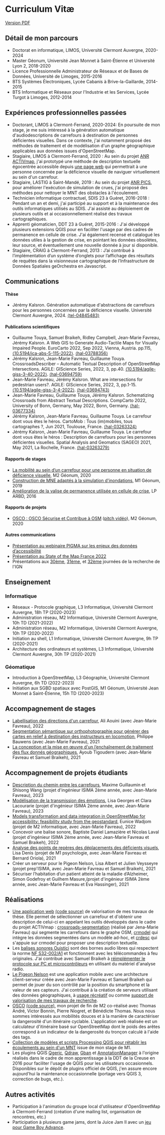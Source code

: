 # Curriculum Vitæ

[Version PDF](resources/CV_KALSRON.pdf)

## Détail de mon parcours

- Doctorat en informatique, LIMOS, Université Clermont Auvergne, 2020-2024
- Master Géonum, Université Jean Monnet à Saint-Étienne et Université Lyon 2, 2018-2020
- Licence Professionnelle Administrateur de Réseaux et de Bases de Données, Université de Limoges, 2015-2016
- BTS Systèmes Électroniques, Lycée Cabanis à Brive-la-Gaillarde, 2014-2015
- BTS Informatique et Réseaux pour l'Industrie et les Services, Lycée Turgot à Limoges, 2012-2014

## Expériences professionnelles passées

- Doctorant, LIMOS à Clermont-Ferrand, 2020-2024: En poursuite de mon stage, je me suis intéressé à la génération automatique d'audiodescriptions de carrefours à destination de personnes déficientes visuelles. Dans ce contexte, j'ai notamment proposé des méthodes de traitement et de modélisation d'un graphe géographique applicables aux données issues d'OpenStreetMap.
- Stagiaire, LIMOS à Clermont-Ferrand, 2020 : Au sein du projet [ANR ACTIVmap](https://activmap.limos.fr), j'ai prototypé une méthode de description textuelle égocentrée accessible depuis [une page web](https://carrefours.activmap.limos.fr/old/) qui permettrait à une personne concernée par la déficience visuelle de naviguer virtuellement au sein d'un carrefour.
- Stagiaire, LASTIG à Saint-Mandé, 2019 : Au sein du projet [ANR PICS](https://pics.ifsttar.fr/), pour améliorer l'exécution de simulation de crues, j'ai proposé des méthodes pour nettoyer le MNT des obstacles à l'écoulement.
- Technicien informatique contractuel, SDIS 23 à Guéret, 2016-2018 : Pendant un an et demi, j'ai participé au support et à la maintenance des outils informatiques utilisés au SDIS. J'ai assisté au déploiement de plusieurs outils et ai occasionnellement réalisé des travaux cartographiques.
- Apprenti géomaticien, DDT 23 à Guéret, 2015-2016 : J'ai développé plusieurs extensions QGIS pour en faciliter l'usage par des cadres de permanence en cellule de crise. J'ai également recensé et catalogué les données utiles à la gestion de crise, en pointant les données obsolètes, leur source, et éventuellement une nouvelle donnée à jour si disponible.
- Stagiaire, CRAIG à Clermont-Ferrand, 2013 : J’ai contribué à l’implémentation d’un système d’onglets pour l’affichage des résultats de requêtes dans la visionneuse cartographique de l’Infrastructure de Données Spatiales geOrchestra en Javascript.

## Communications

#### Thèse

- Jérémy Kalsron. Génération automatique d'abstractions de carrefours pour les personnes concernées par la déficience visuelle. Université Clermont Auvergne, 2024. [⟨tel-04845483⟩](https://theses.hal.science/tel-04845483v1)

#### Publications scientifiques

- Guillaume Touya, Samuel Braikeh, Ridley Campbell, Jean-Marie Favreau, Jérémy Kalsron. A Web GIS to Generate Audio-Tactile Maps for Visually Impaired People. EuroCarto 2022, Sep 2022, Vienna, Austria. pp.115, [⟨10.5194/ica-abs-5-115-2022⟩](https://dx.doi.org/10.5194/ica-abs-5-115-2022). [⟨hal-03788356⟩](https://hal.science/hal-03788356v1)
- Jérémy Kalsron, Jean-Marie Favreau, Guillaume Touya. CrossroadsDescriber – Automatic Textual Description of OpenStreetMap Intersections. AGILE: GIScience Series, 2022, 3, pp.40. [⟨10.5194/agile-giss-3-40-2022⟩](https://dx.doi.org/10.5194/agile-giss-3-40-2022). [⟨hal-03694759⟩](https://hal.science/hal-03694759v1)
- Jean-Marie Favreau, Jérémy Kalsron. What are intersections for pedestrian users?. AGILE: GIScience Series, 2022, 3, pp.1-15. [⟨10.5194/agile-giss-3-4-2022⟩](https://dx.doi.org/10.5194/agile-giss-3-4-2022). [⟨hal-03694743⟩](https://hal.science/hal-03694743v1)
- Jean-Marie Favreau, Guillaume Touya, Jérémy Kalsron. Schematizing Crossroads from Abstract Textual Descriptions. CompCarto 2022, University of Bonn, Germany, May 2022, Bonn, Germany. [⟨hal-03677334⟩](https://hal.science/hal-03677334v1)
- Jérémy Kalsron, Jean-Marie Favreau, Guillaume Touya. Le carrefour dont vous êtes le héros. CartoMob : Tous (im)mobiles, tous cartographes ?, Jun 2021, Toulouse, France. [⟨hal-03263324⟩](https://hal.science/hal-03263324v1)
- Jérémy Kalsron, Jean-Marie Favreau, Guillaume Touya. Le carrefour dont vous êtes le héros : Description de carrefours pour les personnes déficientes visuelles. Spatial Analysis and Geomatics (SAGEO) 2021, May 2021, La Rochelle, France. [⟨hal-03263279⟩](https://hal.science/hal-03263279v1)

#### Rapports de stages

- [La mobilité au sein d’un carrefour pour une personne en situation de déficience visuelle](resources/Memoire_KALSRON_M2_2020.pdf), M2 Géonum, 2020
- [Construction de MNE adaptés à la simulation d'inondations](resources/Memoire_KALSRON_M1_2019.pdf), M1 Géonum, 2019
- [Amélioration de la valise de permanence utilisée en cellule de crise](resources/Memoire_KALSRON_LP_2016.pdf), LP ARBD, 2016

#### Rapports de projets

- [OSCO : OSCO Sécurise et Contribue à OSM](resources/Rapport_OSCO_M2_2020.pdf) ([pitch vidéo](https://www.youtube.com/watch?v=ODarDwlvfNs)), M2 Géonum, 2020

#### Autres communications

- [Présentation au webinaire PIGMA sur les enjeux des données d’accessibilité](https://portail.pigma.org/toutes/100-partenaires-pigma-reunis-en-webinaire-sur-les-enjeux-des-donnees-daccessibilite/)
- [Présentation au State of the Map France 2022](https://peertube.openstreetmap.fr/w/kF7FsouSL6UwafhwTUgPYQ)
- Présentations aux [30ème](https://www.youtube.com/watch?v=jJUVdidtuDE&t=7s), [31ème](https://youtu.be/YRnLxOsL0EQ?t=523), et [32ème](https://www.youtube.com/watch?v=ts-3ufTPsTc&t=2s) journées de la recherche de l'IGN

## Enseignement

### Informatique

- Réseaux - Protocole graphique, L3 Informatique, Université Clermont Auvergne, 18h TP (2020-2023)
- Administration réseau, M2 Informatique, Université Clermont Auvergne, 10h TD (2021-2022)
- Administration réseau, M2 Informatique, Université Clermont Auvergne, 10h TP (2020-2022)
- Initiation au shell, L1 Informatique, Université Clermont Auvergne, 9h TP (2020-2021)
- Architecture des ordinateurs et systèmes, L3 Informatique, Université Clermont Auvergne, 30h TP (2020-2021)

### Géomatique

- Introduction à OpenStreetMap, L3 Géographie, Université Clermont Auvergne, 6h TD (2022-2023)
- Initiation aux SGBD spatiaux avec PostGIS, M1 Géonum, Université Jean Monnet à Saint-Étienne, 15h TD (2020-2023)

## Accompagnement de stages

- [Labellisation des directions d'un carrefour](https://activmap.limos.fr/files/rapport-LIMOS-2022-Ali-Aouini.pdf), Ali Aouini (avec Jean-Marie Favreau), 2022
- [Segmentation sémantique sur orthophotographie pour générer des cartes en relief à destination des instructeurs en locomotion](https://compas.limos.fr/files/rapport-LIMOS-2021-Philippe-Bauwens.pdf), Philippe Bauwens (avec Jean-Marie Favreau), 2021
- [La conception et la mise en œuvre d'un l’enchaînement de traitement des flux donnés géographiques](https://activmap.limos.fr/files/rapport-LIMOS-2021-Ayoub-Tigourdern.pdf), Ayoub Tigoudern (avec Jean-Marie Favreau et Samuel Braikeh), 2021

## Accompagnement de projets étudiants

- [Description du chemin entre les carrefours](), Maxime Guillaumin et Shisong Wang (projet d'ingénieur ISIMA 2ème année, avec Jean-Marie Favreau), 2023
- [Modélisation de la transmission des émotions](https://hal.uca.fr/hal-04036515v1/document), Lisa Georges et Clara Lacourarie (projet d'ingénieur ISIMA 2ème année, avec Jean-Marie Favreau), 2023
- [Models transformation and data integration in OpenStreetMap for accessibility: feasibility study from the geostandard](https://compas.limos.fr/files/Eunice_WADJOM_Research_Project_Report.pdf), Eunice Wadjom (projet de M2 informatique, avec Jean-Marie Favreau), 2022
- Concevoir une balise sonore, Baptiste Daniel Lamazière et Nicolas Laval (projet d'ingénieur ISIMA 2ème année, avec Jean-Marie Favreau et Samuel Braikeh), 2022
- [Analyse des points de repères des déplacements des déficients visuels](https://activmap.limos.fr/files/rapport-LIMOS-2021-Lisa-Denis.pdf), Lisa Denis (projet de M1 psychologie, avec Jean-Marie Favreau et Bernard Oriola), 2021
- Créer un serveur pour le Pigeon Nelson, Lisa Albert et Julien Veysseyre (projet prep'ISIMA, avec Jean-Marie Favreau et Samuel Braikeh), 2021
- Sécuriser l’habitation d’un patient atteint de la maladie d’Alzheimer, Simon Godefroy et Guilhem Masure,(projet d'ingénieur ISIMA 2ème année, avec Jean-Marie Favreau et Eva Hassinger), 2021

## Réalisations

- [Une application web](https://carrefour.anatidaepho.be/) [(code source)](https://github.com/Le-Pigeon-Nelson/le-carrefour-nelson) de valorisation de mes travaux de thèse. Elle permet de sélectionner un carrefour et d'obtenir une description de celui-ci en appelant les outils développés dans le cadre du projet ACTIVmap : [crossroads-segmentation](https://github.com/jmtrivial/crossroads-segmentation) (réalisé par Jena-Marie Favreau) qui segmente les carrefours dans le graphe OSM, [crmodel](https://github.com/jeremyk6/crmodel) qui intègre les données segmentées dans un modèle ad-hoc, et [crdesc](https://github.com/jeremyk6/crdesc) qui s'appuie sur crmodel pour proposer une description textuelle.
- Les [balises sonores Ouistici](https://balises-ouistici.org) sont des bornes audio libres qui respectent la norme [NF S32-002/A1](https://www.boutique.afnor.org/fr-fr/norme/nf-s32002-a1/dispositifs-repetiteurs-de-feux-de-circulation-a-lusage-des-personnes-aveug/fa059515/1474) et fonctionnent avec les télécommandes à feu originales. J'ai contribué avec Samuel Braikeh à [réimplémenter le protocole sur PC et microcontrôleurs](https://github.com/balises-ouistici/rtlsdr-nfs32002) en utilisant du matériel d'analyse radio.
- [Le Pigeon Nelson]() est une application mobile avec une architecture client-serveur créée avec Jean-Marie Favreau et Samuel Braikeh qui permet de jouer du son contrôlé par la position du smartphone et la valeur de ses capteurs. J'ai contribué à la création de serveurs utilisant des données géographiques, à [usage récréatif](https://github.com/jeremyk6/osm-haiku-server) ou comme [support de valorisation de mes travaux de recherche](https://github.com/Le-Pigeon-Nelson/le-carrefour-nelson).
- [OSCO](https://osco.anatidaepho.be) [(code source)](https://github.com/osco-lyon), mon projet de fin de M2 co-réalisé avec Thomas André, Victor Bonnin, Pierre Niogret, et Bénédicte Thomas. Nous nous sommes intéressés aux mobilités douces et à la manière de caractériser la dangerosité d'un itinéraire cyclable. L'application web réalisée est un calculateur d'itinéraire basé sur OpenStreetMap dont le poids des arêtes correspond à un indicateur de la dangerosité du tronçon calculé à l'aide des tags.
- [Collection de modèles et scripts Processing QGIS pour rétablir les écoulements au sein d'un MNT](https://github.com/jeremyk6/ProcessingEcoulement) issue de mon stage de M1.
- Les plugins QGIS [Qgeric](https://github.com/jeremyk6/qgeric), [Qdraw](https://github.com/jeremyk6/qdraw), [Gban](https://github.com/jeremyk6/gban) et [AnnotationManager](https://github.com/jeremyk6/annotationManager) à l'origine réalisés dans le cadre de mon apprentissage à la DDT de la Creuse en 2016 pour faciliter l'usage de QGIS pour les utilisateurs occasionnels. Disponibles sur le dépôt de plugins officiel de QGIS, j'en assure encore aujourd'hui la maintenance occasionnelle (portage vers QGIS 3, correction de bugs, etc.).

## Autres activités
- Participation à l'animation du groupe local d'utilisateur d'OpenStreetMap à Clermont-Ferrand (création d'une mailing list, organisation de rencontres, etc.)
- Participation à plusieurs game jams, dont la Juice Jam II avec un [jeu pour Game Boy Advance](https://jeremyk6.github.io/piranha-crisis/).